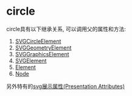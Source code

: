# circle
circle具有以下继承关系, 可以调用父的属性和方法:

1. [SVGCircleElement](https://developer.mozilla.org/en-US/docs/Web/API/SVGCircleElement)
2. [SVGGeometryElement](https://developer.mozilla.org/en-US/docs/Web/API/SVGGeometryElement)
3. [SVGGraphicsElement](https://developer.mozilla.org/en-US/docs/Web/API/SVGGraphicsElement)
4. [SVGElement](https://developer.mozilla.org/en-US/docs/Web/API/SVGElement)
5. [Element](https://developer.mozilla.org/en-US/docs/Web/API/Element)
6. [Node](https://developer.mozilla.org/en-US/docs/Web/API/Node)

另外特有的[svg展示属性(Presentation Attributes)](https://developer.mozilla.org/en-US/docs/Web/SVG/Attribute/Presentation)